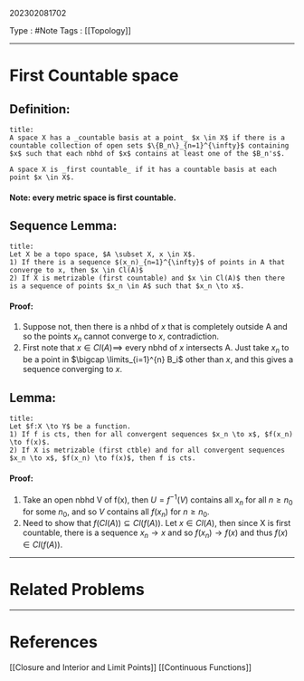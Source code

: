 202302081702

Type : #Note
Tags : [[Topology]]

---
# First Countable space

## Definition:

```ad-note
title:
A space X has a _countable basis at a point_ $x \in X$ if there is a countable collection of open sets $\{B_n\}_{n=1}^{\infty}$ containing $x$ such that each nbhd of $x$ contains at least one of the $B_n's$.

A space X is _first countable_ if it has a countable basis at each point $x \in X$. 
```

#### Note: every metric space is first countable.

## Sequence Lemma:

```ad-note
title:
Let X be a topo space, $A \subset X, x \in X$.
1) If there is a sequence $(x_n)_{n=1}^{\infty}$ of points in A that converge to x, then $x \in Cl(A)$
2) If X is metrizable (first countable) and $x \in Cl(A)$ then there is a sequence of points $x_n \in A$ such that $x_n \to x$.
```
#### Proof:
1) Suppose not, then there is a nhbd of $x$ that is completely outside A and so the points $x_n$ cannot converge to $x$, contradiction.
2) First note that $x \in Cl(A) \implies$ every nbhd of $x$ intersects A. Just take $x_n$ to be a point in $\bigcap \limits_{i=1}^{n} B_i$ other than $x$, and this gives a sequence converging to $x$.

## Lemma:

```ad-note
title:
Let $f:X \to Y$ be a function.
1) If f is cts, then for all convergent sequences $x_n \to x$, $f(x_n) \to f(x)$.
2) If X is metrizable (first ctble) and for all convergent sequences $x_n \to x$, $f(x_n) \to f(x)$, then f is cts.
```
#### Proof:
1) Take an open nbhd V of f(x), then $U = f^{-1}(V)$ contains all $x_n$ for all $n \ge n_0$ for some $n_0$, and so $V$ contains all $f(x_n)$ for $n \ge n_0$.
2) Need to show that $f(Cl(A)) \subseteq Cl(f(A))$. Let $x \in Cl(A)$, then since X is first countable, there is a sequence $x_n \to x$ and so $f(x_n) \to f(x)$ and thus $f(x) \in Cl(f(A))$. 

---
# Related Problems

---
# References
[[Closure and Interior and Limit Points]]
[[Continuous Functions]]
